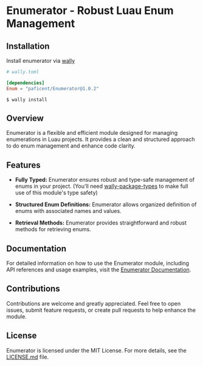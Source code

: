 # Enumerator - Robust Luau Enum Management

## Installation

Install enumerator via [wally](https://wally.run)

```toml
# wally.toml

[dependencies]
Enum = "paficent/Enumerator@1.0.2"
```

```shell
$ wally install
```

## Overview

Enumerator is a flexible and efficient module designed for managing enumerations in Luau projects. It provides a clean and structured approach to do enum management and enhance code clarity.

## Features

- **Fully Typed:** Enumerator ensures robust and type-safe management of enums in your project. (You'll need [wally-package-types](https://github.com/JohnnyMorganz/wally-package-types) to make full use of this module's type safety)

- **Structured Enum Definitions:** Enumerator allows organized definition of enums with associated names and values.

- **Retrieval Methods:** Enumerator provides straightforward and robust methods for retrieving enums.

## Documentation

For detailed information on how to use the Enumerator module, including API references and usage examples, visit the [Enumerator Documentation](https://paficent.github.io/Enumerator/).

## Contributions

Contributions are welcome and greatly appreciated. Feel free to open issues, submit feature requests, or create pull requests to help enhance the module.

## License

Enumerator is licensed under the MIT License. For more details, see the [LICENSE.md](https://github.com/Paficent/Enumerator/blob/main/LICENSE) file.
